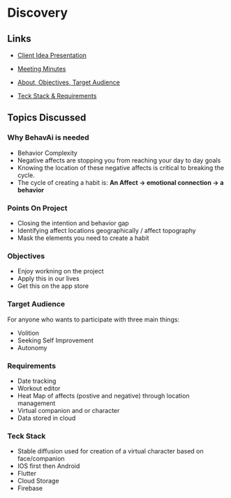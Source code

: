 # Discovery

## Links

- [Client Idea Presentation](https://www.canva.com/design/DAFrbvE3FwM/n12qDKdJqfQfdif7ZIR6cw/view?utm_content=DAFrbvE3FwM&utm_campaign=share_your_design&utm_medium=link&utm_source=shareyourdesignpanel#1)

- [Meeting Minutes](https://github.com/joeygarberick/MainCharacterHabitTracker/blob/main/Discovery/Minutes.md)

- [About, Objectives, Target Audience](https://github.com/joeygarberick/MainCharacterHabitTracker/blob/main/Discovery/Screenshot%202023-09-30%20at%207.42.19%20PM.png)
- [Teck Stack & Requirements](https://github.com/joeygarberick/MainCharacterHabitTracker/blob/main/Discovery/Screenshot%202023-09-30%20at%207.42.42%20PM.png)

## Topics Discussed 
### Why BehavAi is needed
- Behavior Complexity
- Negative affects are stopping you from reaching your day to day goals
- Knowing the location of these negative affects is critical to breaking the cycle.
- The cycle of creating a habit is: **An Affect -> emotional connection -> a behavior**

### Points On Project
- Closing the intention and behavior gap
- Identifying affect locations geographically / affect topography
- Mask the elements you need to create a habit

### Objectives
- Enjoy workning on the project
- Apply this in our lives
- Get this on the app store
  
### Target Audience
For anyone who wants to participate with three main things:
- Volition
- Seeking Self Improvement
- Autonomy
  
### Requirements 
- Date tracking
- Workout editor
- Heat Map of affects (postive and negative) through location management
- Virtual companion and or character
- Data stored in cloud


### Teck Stack
- Stable diffusion used for creation of a virtual character based on face/companion
- IOS first then Android
- Flutter
- Cloud Storage
- Firebase

